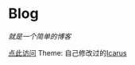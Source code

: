 # Blog
*就是一个简单的博客*

[点此访问](https://problem233.github.io/blog)
Theme: 自己修改过的[Icarus](https://github.com/Problem233/hexo-theme-icarus)
